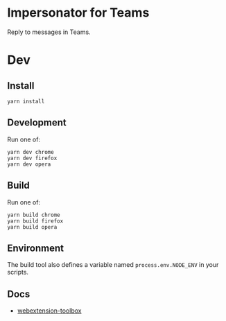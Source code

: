 # Impersonator for Teams

Reply to messages in Teams.

<!--
# Downloads
You can download the extension for various browsers:
* [Chrome/Brave/Edge](TODO)
-->

# Dev

## Install

    yarn install

## Development
Run one of:

    yarn dev chrome
    yarn dev firefox
    yarn dev opera

## Build
Run one of:

    yarn build chrome
    yarn build firefox
    yarn build opera

## Environment

The build tool also defines a variable named `process.env.NODE_ENV` in your scripts. 

## Docs

* [webextension-toolbox](https://github.com/HaNdTriX/webextension-toolbox)
